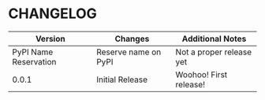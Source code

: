 # CHANGELOG

| Version               | Changes              | Additional Notes         |
|-----------------------|----------------------|--------------------------|
| PyPI Name Reservation | Reserve name on PyPI | Not a proper release yet |
| 0.0.1                 | Initial Release      | Woohoo! First release!   |